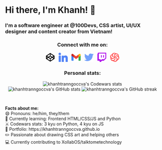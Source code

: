 <h1>Hi there, I'm Khanh! 👋</h1>

<!-- <img src="https://raw.githubusercontent.com/khanhtranngoccva/khanhtranngoccva/main/creeper.svg"> -->

<h3>I'm a software engineer at @100Devs, CSS artist, UI/UX designer and content creator from Vietnam!</h3>

<section align="center">
    <h3>Connect with me on:</h3>
    <div>
        <a href="https://codepen.io/khanhtranngoccva"><img width="30px" height="30px" src="https://raw.githubusercontent.com/khanhtranngoccva/khanhtranngoccva/main/img/codepen.svg" alt="CodePen"></a>
        &nbsp;
        <a href="https://linkedin.com/in/khanhtranngoccva"><img width="30px" height="30px" src="https://raw.githubusercontent.com/khanhtranngoccva/khanhtranngoccva/main/img/linkedin.svg" alt="LinkedIn"></a>
        &nbsp;
        <a href="mailto://khanhtranngoccva@gmail.com"><img width="30px" height="30px" src="https://raw.githubusercontent.com/khanhtranngoccva/khanhtranngoccva/main/img/gmail.svg" alt="Email"></a>
        &nbsp;
        <a href="https://twitter.com/khanhtncva"><img width="30px" height="30px" src="https://raw.githubusercontent.com/khanhtranngoccva/khanhtranngoccva/main/img/twitter.svg" alt="Twitter"></a>
        &nbsp;
        <a href="#"><img width="30px" height="30px" src="https://raw.githubusercontent.com/khanhtranngoccva/khanhtranngoccva/main/img/twitch.svg" alt="Twitch"></a>
        &nbsp;
        <a href="https://codewars.com/users/khanhtranngoccva"><img width="30px" height="30px" src="https://raw.githubusercontent.com/khanhtranngoccva/khanhtranngoccva/main/img/codewars.svg" alt="Codewars"></a>
    </div>
</section>

<section align="center">
    <h3>Personal stats:</h3>
    <div>
        <img width="300px" src="https://www.codewars.com/users/khanhtranngoccva/badges/large" alt="khanhtranngoccva's Codewars stats">
    </div>
    <div>
        <img width="425px" src="https://github-readme-stats.vercel.app/api?username=khanhtranngoccva" alt="khanhtranngoccva's GitHub stats"/>
        <img width="425px" src="https://github-readme-streak-stats.herokuapp.com/?user=khanhtranngoccva" alt="khanhtranngoccva's GitHub streak"/>
    </div>
</section>
<p>&nbsp;</p>
<div><b>Facts about me:</b></div>
<div>😄 Pronouns: he/him, they/them</div>
<div>🌱 Currently learning: Frontend HTML/CSS/JS and Python</div>
<div>⚔️ Codewars stats: 3 kyu on Python, 4 kyu on JS</div>
<div>💼 Portfolio: https://khanhtranngoccva.github.io</div>
<div>✏️ Passionate about drawing CSS art and helping others</div>
<div>💻 Currently contributing to XollabOS/talktometechnology</div>






